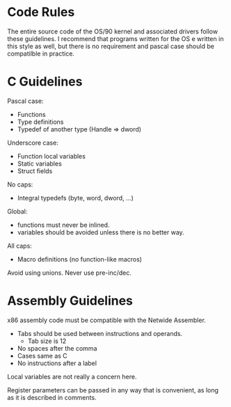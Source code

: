 # Code Rules

The entire source code of the OS/90 kernel and associated drivers follow these guidelines. I recommend that programs written for the OS e written in this style as well, but there is no requirement and pascal case should be compatilble in practice.

# C Guidelines

Pascal case:
* Functions
* Type definitions
* Typedef of another type (Handle => dword)

Underscore case:
* Function local variables
* Static variables
* Struct fields

No caps:
* Integral typedefs (byte, word, dword, ...)

Global:
* functions must never be inlined.
* variables should be avoided unless there is no better way.

All caps:
* Macro definitions (no function-like macros)

Avoid using unions. Never use pre-inc/dec.

# Assembly Guidelines

x86 assembly code must be compatible with the Netwide Assembler.
* Tabs should be used between instructions and operands.
  * Tab size is 12
* No spaces after the comma
* Cases same as C
* No instructions after a label

Local variables are not really a concern here.

Register parameters can be passed in any way that is convenient, as long as it is described in comments.

